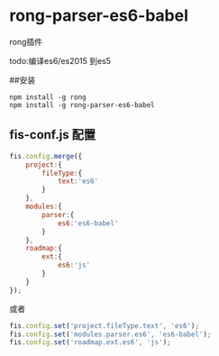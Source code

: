 
# rong-parser-es6-babel

rong插件 

todo:编译es6/es2015 到es5

##安装

``` shell
npm install -g rong
npm install -g rong-parser-es6-babel
```

## fis-conf.js 配置 

``` js
fis.config.merge({
	project:{
		fileType:{
			text:'es6'
		}
	},
	modules:{
		parser:{
			es6:'es6-babel'
		}
	},
	roadmap:{
		ext:{
			es6:'js'
		}
	}
});
```

或者 

``` js
fis.config.set('project.fileType.text', 'es6');
fis.config.set('modules.parser.es6', 'es6-babel');
fis.config.set('roadmap.ext.es6', 'js');
```